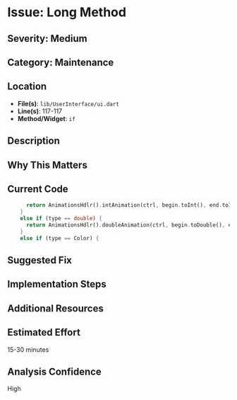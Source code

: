 # Issue: Long Method

## Severity: Medium

## Category: Maintenance

## Location
- **File(s)**: `lib/UserInterface/ui.dart`
- **Line(s)**: 117-117
- **Method/Widget**: `if`

## Description


## Why This Matters


## Current Code
```dart
      return AnimationsHdlr().intAnimation(ctrl, begin.toInt(), end.toInt(), setState);
    }
    else if (type == double) {
      return AnimationsHdlr().doubleAnimation(ctrl, begin.toDouble(), end.toDouble(), setState);
    }
    else if (type == Color) {
```

## Suggested Fix


## Implementation Steps


## Additional Resources


## Estimated Effort
15-30 minutes

## Analysis Confidence
High
